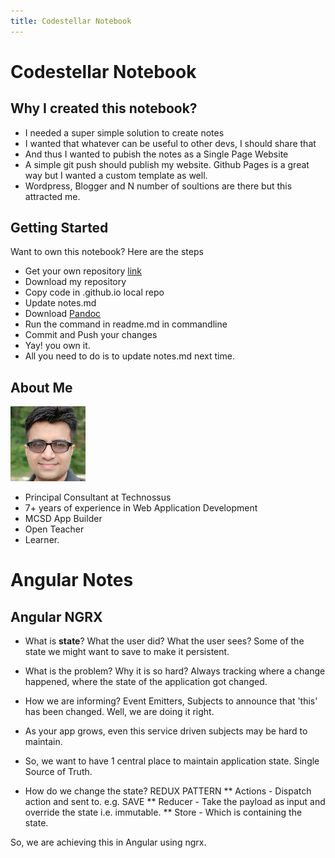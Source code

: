 ```yaml
---
title: Codestellar Notebook
---
```


# Codestellar Notebook

## Why I created this notebook?

* I needed a super simple solution to create notes
* I wanted that whatever can be useful to other devs, I should share that
* And thus I wanted to pubish the notes as a Single Page Website
* A simple git push should publish my website. Github Pages is a great way but I wanted a custom template as well.
* Wordpress, Blogger and N number of soultions are there but this attracted me.

## Getting Started

Want to own this notebook? Here are the steps

* Get your own repository [link](https://pages.github.com/)
* Download my repository
* Copy code in <yourrepo>.github.io local repo
* Update notes.md
* Download [Pandoc](https://pandoc.org/installing.html)
* Run the command in readme.md in commandline
* Commit and Push your changes
* Yay! you own it.
* All you need to do is to update notes.md next time.

## About Me

![](images/me.jpg)

* Principal Consultant at Technossus
* 7+ years of experience in Web Application Development
* MCSD App Builder
* Open Teacher
* Learner.

# Angular Notes

## Angular NGRX

* What is **state**?
What the user did? What the user sees? Some of the state we might want to save to make it persistent.

* What is the problem? Why it is so hard?
Always tracking where a change happened, where the state of the application got changed.

* How we are informing?
Event Emitters, Subjects to announce that 'this' has been changed. Well, we are doing it right.

* As your app grows, even this service driven subjects may be hard to maintain.

* So, we want to have 1 central place to maintain application state. Single Source of Truth. 

* How do we change the state? REDUX PATTERN
** Actions - Dispatch action and sent to. e.g. SAVE
** Reducer - Take the payload as input and override the state i.e. immutable.
** Store - Which is containing the state.

So, we are achieving this in Angular using ngrx.



